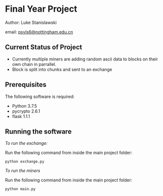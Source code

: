 # Final Year Project

Author: Luke Stanislawski

email: psyls6@nottingham.edu.cn

## Current Status of Project

 - Currently multiple miners are adding random ascii data to blocks on their own chain in parrallel.
 - Block is split into chunks and sent to an exchange


## Prerequisites

The following software is required:

- Python 3.7.5
- pycrypto 2.6.1
- flask 1.1.1


## Running the software

*To run the exchange:*

Run the following command from inside the main project folder:

```
python exchange.py
```


*To run the miners*

Run the following command from inside the main project folder:

```
python main.py
```